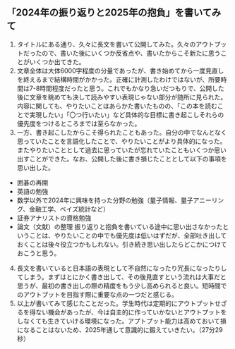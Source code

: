 ## 「2024年の振り返りと2025年の抱負」を書いてみて

1. タイトルにある通り、久々に長文を書いて公開してみた。久々のアウトプットだったので、書いた後にいくつか反省点や、書いたからこそ新たに思うことがいくつか出てきた。
2. 文章全体は大体6000字程度の分量であったが、書き始めてから一度見直しを終えるまで結構時間がかかった。正確に計測したわけではないが、所要時間は7-8時間程度だったと思う。これでもかなり急いだつもりで、公開した後に文章を眺めても決して読みやすい表現じゃない部分が随所に見られた。内容に関しても、やりたいことはあらかた書いたものの、「この本を読むことで実現したい」「〇つ行いたい」など具体的な目標に書き起こしそれらの優先度をつけるところまでは至らなかった。
3. 一方、書き起こしたからこそ得られたこともあった。自分の中でなんとなく思っていたことを言語化したことで、やりたいことがより具体的になった。またやりたいこととして過去に思っていたが忘れていたこともいくつか思い出すことができた。なお、公開した後に書き損じたこととして以下の事項を思い出した。
- 囲碁の再開
- 英語の勉強
- 数学以外で2024年に興味を持った分野の勉強（量子情報、量子アニーリング、金融工学、ベイズ統計など）
- 証券アナリストの資格勉強
- 論文（文献）の整理
振り返りと抱負を書いている途中に思い出さなかったということは、やりたいことの中でも優先度は低いはずだが、全部吐き出しておくことは後々役立つかもしれない。引き続き思い出したらどこかにつけておこうと思う。
4. 長文を書いていると日本語の表現として不自然になったり冗長になったりしてしまう。まずはとにかく書き出して、その後見直すという流れは大事だと思うが、最初の書き出しの際の精度をもう少し高められると良い。短時間でのアウトプットを目指す際に重要な点の一つだと感じる。
5. 以上が書いてみて感じたことだった。学生時代は定期的にアウトプットせざるを得ない機会があったが、今は自主的に作っていかないとアウトプットをしなくても生きていける環境になった。アプトプット能力は高めておいて損になることはないため、2025年通して意識的に鍛えていきたい。（27分29秒）  